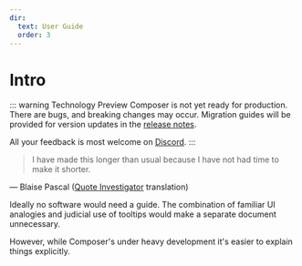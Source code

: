```yaml
---
dir:
  text: User Guide
  order: 3
---
```


# Intro

::: warning Technology Preview
Composer is not yet ready for production. There are bugs, and breaking changes may occur. Migration guides will be provided for version updates in the [release notes](https://github.com/dxos/dxos/releases).

All your feedback is most welcome on [Discord](https://discord.gg/eXVfryv3sW).
:::

> I have made this longer than usual because I have not had time to make it shorter.

— Blaise Pascal ([Quote Investigator](https://quoteinvestigator.com/2012/04/28/shorter-letter/) translation)

Ideally no software would need a guide. The combination of familiar UI analogies and judicial use of tooltips would make a separate document unnecessary.

However, while Composer's under heavy development it's easier to explain things explicitly.
